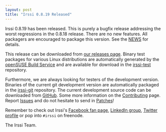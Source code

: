 ```yaml
---
layout: post
title: "Irssi 0.8.19 Released"
---
```


Irssi 0.8.19 has been released. This is purely a bugfix release addressing
the worst regressions in the 0.8.18 release. There are no new features. 
All packagers are encouraged to package this version. See the
[NEWS](//raw.githubusercontent.com/irssi/irssi/0.8.19/NEWS) for
details.

This release can be downloaded from [our releases
page](https://github.com/irssi/irssi/releases). Binary test packages for
various Linux distributions are automatically generated by the
[openSUSE Build Service](https://build.opensuse.org/) and are available for
download in the
[irssi-test](http://download.opensuse.org/repositories/home:/ailin_nemui:/irssi-test/)
repository.

Furthermore, we are always looking for testers of the development version. Binaries
of the current git development version are automatically packaged in the
[irssi-git](http://download.opensuse.org/repositories/home:/ailin_nemui:/irssi-git/)
repository. The current development source code can be downloaded from
[GitHub](https://github.com/irssi/irssi). Some more information on the
[Contributing](https://irssi.org/development/) page.
Report [Issues](https://github.com/irssi/irssi/issues) and  do not hesitate to send in
[Patches](https://github.com/irssi/irssi/pulls)!

Remember to check out Irssi's [Facebook fan
page](https://facebook.com/irssi), [LinkedIn
group](http://www.linkedin.com/groups?gid=147751), [Twitter
profile](https://twitter.com/IrssiProject) or pop into `#irssi` on
freenode.

The Irssi Team.
